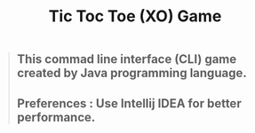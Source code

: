 <h1 align="center">Tic Toc Toe (XO) Game</h1>

<p align="center">
<img src="">
</p>

> ## This commad line interface (CLI) game created by Java programming language.
> ## Preferences : Use Intellij IDEA for better performance. 
